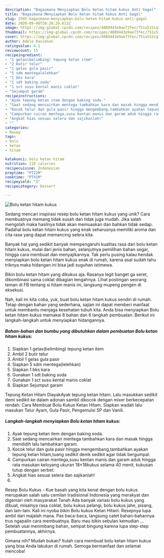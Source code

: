 ```yaml
---
description: "Bagaimana Menyiapkan Bolu ketan hitam kukus Anti Gagal"
title: "Bagaimana Menyiapkan Bolu ketan hitam kukus Anti Gagal"
slug: 2595-bagaimana-menyiapkan-bolu-ketan-hitam-kukus-anti-gagal
date: 2020-09-08T20:20:29.613Z
image: https://img-global.cpcdn.com/recipes/4089443e9ae73fec/751x532cq70/bolu-ketan-hitam-kukus-foto-resep-utama.jpg
thumbnail: https://img-global.cpcdn.com/recipes/4089443e9ae73fec/751x532cq70/bolu-ketan-hitam-kukus-foto-resep-utama.jpg
cover: https://img-global.cpcdn.com/recipes/4089443e9ae73fec/751x532cq70/bolu-ketan-hitam-kukus-foto-resep-utama.jpg
author: Adele Davidson
ratingvalue: 4.1
reviewcount: 15
recipeingredient:
- "1 gelas(belimbing) tepung ketan item"
- "2 butir telur"
- "1 gelas gula pasir"
- "5 sdm mentegalelehkan"
- "1 bks kara"
- "1 sdt baking soda"
- "1 sct susu kental manis coklat"
- "Sejumput garam"
recipeinstructions:
- "Ayak tepung ketan item dengan baking soda."
- "Saat sedang mencairkan mentega tambahkan kara dan masak hingga mendidih lalu tambahkan garam."
- "Kocok telur dan gula pasir hingga mengembang,tambahkan ayakan tepung ketan hitam,tuang sedikit demk sedikit agar tidak bergumpal."
- "Campurkan cairan mentega,susu kentan manis dan garam aduk hingga rata masukan keloyang ukuran 18×18kukus selama 40 menit, kukusan tutup dengan serbet."
- "Angkat hias sesuai selera dan sajikanlah!"
- ""
categories:
- Resep
tags:
- bolu
- ketan
- hitam

katakunci: bolu ketan hitam 
nutrition: 210 calories
recipecuisine: Indonesian
preptime: "PT22M"
cooktime: "PT41M"
recipeyield: "3"
recipecategory: Dessert

---
```



![Bolu ketan hitam kukus](https://img-global.cpcdn.com/recipes/4089443e9ae73fec/751x532cq70/bolu-ketan-hitam-kukus-foto-resep-utama.jpg)

Sedang mencari inspirasi resep bolu ketan hitam kukus yang unik? Cara membuatnya memang tidak susah dan tidak juga mudah. Jika salah mengolah maka hasilnya tidak akan memuaskan dan bahkan tidak sedap. Padahal bolu ketan hitam kukus yang enak seharusnya memiliki aroma dan cita rasa yang dapat memancing selera kita.

Banyak hal yang sedikit banyak mempengaruhi kualitas rasa dari bolu ketan hitam kukus, mulai dari jenis bahan, selanjutnya pemilihan bahan segar, hingga cara membuat dan menyajikannya. Tak perlu pusing kalau hendak menyiapkan bolu ketan hitam kukus enak di rumah, karena asal sudah tahu triknya maka hidangan ini bisa jadi suguhan istimewa.

Bikin bolu ketan hitam yang dikukus aja. Rasanya legit banget ga seret, dikombinasi sama coklat dibagian tengahnya. Lihat postingan seorang teman di FB tentang si hitam manis ini, langsung mupeng pengen di eksekusi.


Nah, kali ini kita coba, yuk, buat bolu ketan hitam kukus sendiri di rumah. Tetap dengan bahan yang sederhana, sajian ini dapat memberi manfaat untuk membantu menjaga kesehatan tubuh kita. Anda bisa menyiapkan Bolu ketan hitam kukus memakai 8 bahan dan 6 langkah pembuatan. Berikut ini langkah-langkah untuk menyiapkan hidangannya.

<!--inarticleads1-->

##### Bahan-bahan dan bumbu yang dibutuhkan dalam pembuatan Bolu ketan hitam kukus:

1. Siapkan 1 gelas(belimbing) tepung ketan item
1. Ambil 2 butir telur
1. Ambil 1 gelas gula pasir
1. Siapkan 5 sdm mentega(lelehkan)
1. Siapkan 1 bks kara
1. Gunakan 1 sdt baking soda
1. Gunakan 1 sct susu kental manis coklat
1. Siapkan Sejumput garam


Tepung Ketan Hitam DiayakAyak tepung ketan hitam. Lalu masukkan sedikit demi sedikit ke dalam adonan sambil dikocok dengan mixer berkecepatan rendah. Cara Membuat Bolu Kukus Ketan Hitam. Siapkan wadah lalu masukan Telur Ayam, Gula Pasir, Pengemulsi SP dan Vanili. 

<!--inarticleads2-->

##### Langkah-langkah menyiapkan Bolu ketan hitam kukus:

1. Ayak tepung ketan item dengan baking soda.
1. Saat sedang mencairkan mentega tambahkan kara dan masak hingga mendidih lalu tambahkan garam.
1. Kocok telur dan gula pasir hingga mengembang,tambahkan ayakan tepung ketan hitam,tuang sedikit demk sedikit agar tidak bergumpal.
1. Campurkan cairan mentega,susu kentan manis dan garam aduk hingga rata masukan keloyang ukuran 18×18kukus selama 40 menit, kukusan tutup dengan serbet.
1. Angkat hias sesuai selera dan sajikanlah!
1. 


Resep Bolu Kukus - Kue basah yang kita kenal dengan bolu kukus merupakan salah satu cemilan tradisional Indonesia yang merakyat dan digemari oleh masyarakat Tanah Ada banyak variasi bolu kukus yang dibuat, misalnya rasa coklat, bolu kukus pelangi, bolu kukus jahe, pisang, dan lain-lain. Kali ini nyoba bikin Bolu kukus Ketan Hitam. Resepnya lupa ambil dari majalah mana. Pas baca-baca, langsung catet bahan-bahannya trus ngapalin cara membuatnya. Baru mau bikin sebulan kemudian … Setelah usai menimbang bahan, sempat bingung karena lupa step-step pembuatannya, akhirnya. 

Gimana nih? Mudah bukan? Itulah cara membuat bolu ketan hitam kukus yang bisa Anda lakukan di rumah. Semoga bermanfaat dan selamat mencoba!
